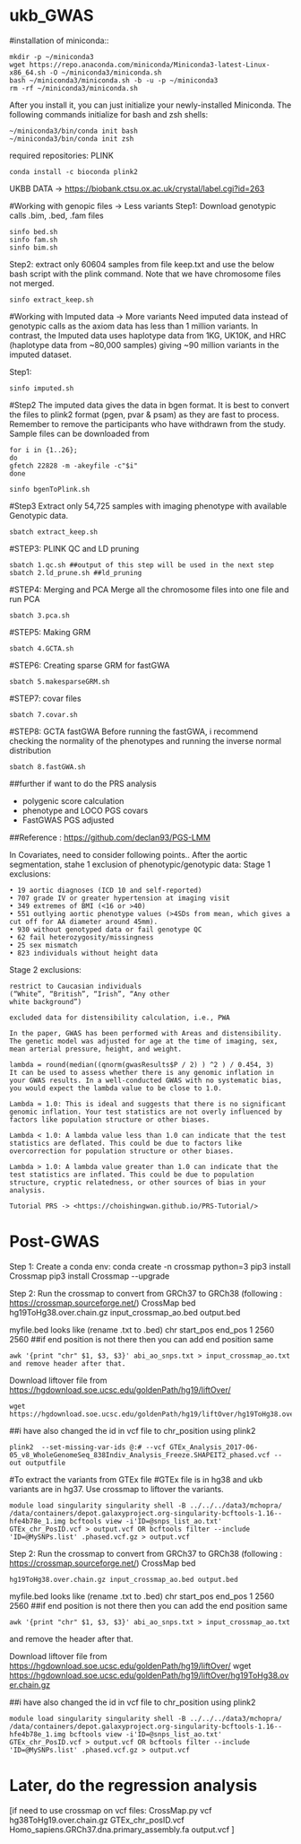 # ukb_GWAS
#installation of miniconda::
```
mkdir -p ~/miniconda3
wget https://repo.anaconda.com/miniconda/Miniconda3-latest-Linux-x86_64.sh -O ~/miniconda3/miniconda.sh
bash ~/miniconda3/miniconda.sh -b -u -p ~/miniconda3
rm -rf ~/miniconda3/miniconda.sh
```

After you install it, you can just initialize your newly-installed Miniconda. The following commands initialize for bash and zsh shells:

```
~/miniconda3/bin/conda init bash
~/miniconda3/bin/conda init zsh
```

required repositories: PLINK 
```
conda install -c bioconda plink2
```

UKBB DATA -> <https://biobank.ctsu.ox.ac.uk/crystal/label.cgi?id=263>

#Working with genopic files -> Less variants
Step1:
Download genotypic calls .bim, .bed, .fam files
```
sinfo bed.sh
sinfo fam.sh
sinfo bim.sh
```

Step2:
extract only 60604 samples from file keep.txt and use the below bash script with the plink command. Note that we have chromosome files not merged. 
```
sinfo extract_keep.sh
```

#Working with Imputed data -> More variants
Need imputed data instead of genotypic calls as the axiom data has less than 1 million variants. In contrast, the Imputed data uses haplotype data from 1KG, UK10K, and HRC (haplotype data from ~80,000 samples) giving ~90 million variants in the imputed dataset.

Step1:
```
sinfo imputed.sh
```

#Step2
The imputed data gives the data in bgen format. It is best to convert the files to plink2 format (pgen, pvar & psam) as they are fast to process. Remember to remove the participants who have withdrawn from the study. Sample files can be downloaded from 
```
for i in {1..26};
do
gfetch 22828 -m -akeyfile -c"$i"
done
```
```
sinfo bgenToPlink.sh 
```

#Step3
Extract only 54,725 samples with imaging phenotype with available Genotypic data.
```
sbatch extract_keep.sh
```

#STEP3:
PLINK QC and LD pruning 
```
sbatch 1.qc.sh ##output of this step will be used in the next step
sbatch 2.ld_prune.sh ##ld_pruning 
```

#STEP4:
Merging and PCA
Merge all the chromosome files into one file and run PCA 
```
sbatch 3.pca.sh
```

#STEP5:
Making GRM
```
sbatch 4.GCTA.sh
```

#STEP6:
Creating sparse GRM for fastGWA
```
sbatch 5.makesparseGRM.sh
```

#STEP7:
covar files
```
sbatch 7.covar.sh
```

#STEP8:
GCTA fastGWA
Before running the fastGWA, i recommend checking the normality of the phenotypes and running the inverse normal distribution 
```
sbatch 8.fastGWA.sh
```

##further if want to do the PRS analysis 
- polygenic score calculation
- phenotype and LOCO PGS covars
- FastGWAS PGS adjusted

##Reference : <https://github.com/declan93/PGS-LMM>

In Covariates, need to consider following points.. After the aortic segmentation, stahe 1 exclusion of phenotypic/genotypic data:
Stage 1 exclusions:
```
• 19 aortic diagnoses (ICD 10 and self-reported)
• 707 grade IV or greater hypertension at imaging visit
• 349 extremes of BMI (<16 or >40)
• 551 outlying aortic phenotype values (>4SDs from mean, which gives a cut off for AA diameter around 45mm).
• 930 without genotyped data or fail genotype QC
• 62 fail heterozygosity/missingness
• 25 sex mismatch
• 823 individuals without height data
```

Stage 2 exclusions:
```
restrict to Caucasian individuals
(“White”, “British”, “Irish”, “Any other
white background”)
```

```
excluded data for distensibility calculation, i.e., PWA
```

```
In the paper, GWAS has been performed with Areas and distensibility. The genetic model was adjusted for age at the time of imaging, sex, mean arterial pressure, height, and weight.
```

```
lambda = round(median((qnorm(gwasResults$P / 2) ) ^2 ) / 0.454, 3)
It can be used to assess whether there is any genomic inflation in your GWAS results. In a well-conducted GWAS with no systematic bias, you would expect the lambda value to be close to 1.0.

Lambda ≈ 1.0: This is ideal and suggests that there is no significant genomic inflation. Your test statistics are not overly influenced by factors like population structure or other biases.

Lambda < 1.0: A lambda value less than 1.0 can indicate that the test statistics are deflated. This could be due to factors like overcorrection for population structure or other biases.

Lambda > 1.0: A lambda value greater than 1.0 can indicate that the test statistics are inflated. This could be due to population structure, cryptic relatedness, or other sources of bias in your analysis.
```

```
Tutorial PRS -> <https://choishingwan.github.io/PRS-Tutorial/>
```

# Post-GWAS

Step 1: Create a conda env: conda create -n crossmap python=3 pip3 install Crossmap pip3 install Crossmap --upgrade

Step 2: Run the crossmap to convert from GRCh37 to GRCh38 (following : https://crossmap.sourceforge.net/) CrossMap bed hg19ToHg38.over.chain.gz input_crossmap_ao.bed output.bed

myfile.bed looks like (rename .txt to .bed) chr start_pos end_pos 1 2560 2560 ##if end position is not there then you can add end position same
```
awk '{print "chr" $1, $3, $3}' abi_ao_snps.txt > input_crossmap_ao.txt and remove header after that.
```
Download liftover file from  https://hgdownload.soe.ucsc.edu/goldenPath/hg19/liftOver/ 
```
wget https://hgdownload.soe.ucsc.edu/goldenPath/hg19/liftOver/hg19ToHg38.over.chain.gz
```
##i have also changed the id in vcf file to chr_position using plink2

```
plink2  --set-missing-var-ids @:# --vcf GTEx_Analysis_2017-06-05_v8_WholeGenomeSeq_838Indiv_Analysis_Freeze.SHAPEIT2_phased.vcf --out outputfile
 ```
#To extract the variants from GTEx file 
#GTEx file is in hg38 and ukb variants are in hg37. Use crossmap to liftover the variants. 
```
module load singularity singularity shell -B ../../../data3/mchopra/ /data/containers/depot.galaxyproject.org-singularity-bcftools-1.16--hfe4b78e_1.img bcftools view -i'ID=@snps_list_ao.txt' GTEx_chr_PosID.vcf > output.vcf OR bcftools filter --include 'ID=@MySNPs.list' .phased.vcf.gz > output.vcf
```

Step 2: Run the crossmap to convert from GRCh37 to GRCh38 (following : https://crossmap.sourceforge.net/) CrossMap bed 
```
hg19ToHg38.over.chain.gz input_crossmap_ao.bed output.bed
```
myfile.bed looks like (rename .txt to .bed) chr start_pos end_pos 1 2560 2560 ##if end position is not there then you can add the end position same

```
awk '{print "chr" $1, $3, $3}' abi_ao_snps.txt > input_crossmap_ao.txt
```
and remove the header after that.

Download liftover file from https://hgdownload.soe.ucsc.edu/goldenPath/hg19/liftOver/ wget https://hgdownload.soe.ucsc.edu/goldenPath/hg19/liftOver/hg19ToHg38.over.chain.gz

##i have also changed the id in vcf file to chr_position using plink2
```
module load singularity singularity shell -B ../../../data3/mchopra/ /data/containers/depot.galaxyproject.org-singularity-bcftools-1.16--hfe4b78e_1.img bcftools view -i'ID=@snps_list_ao.txt' GTEx_chr_PosID.vcf > output.vcf OR bcftools filter --include 'ID=@MySNPs.list' .phased.vcf.gz > output.vcf
```

# Later, do the regression analysis


[if need to use crossmap on vcf files: 
CrossMap.py vcf hg38ToHg19.over.chain.gz GTEx_chr_posID.vcf Homo_sapiens.GRCh37.dna.primary_assembly.fa  output.vcf 
]
